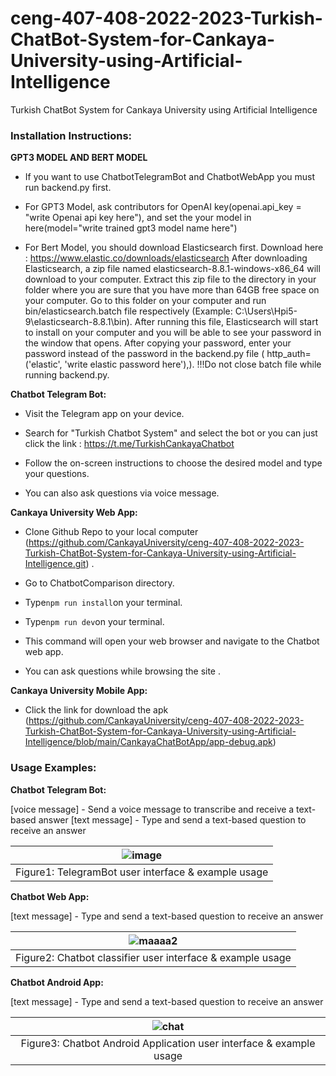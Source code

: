 # ceng-407-408-2022-2023-Turkish-ChatBot-System-for-Cankaya-University-using-Artificial-Intelligence
Turkish ChatBot System for Cankaya University using Artificial Intelligence

### Installation Instructions:

**GPT3 MODEL AND BERT MODEL**

- If you want to use ChatbotTelegramBot and ChatbotWebApp you must run backend.py first.

- For GPT3 Model, ask contributors for OpenAI key(openai.api_key = "write Openai api key here"), and set the your model in here(model="write trained gpt3 model name here")

- For Bert Model, you should download Elasticsearch first. Download here : https://www.elastic.co/downloads/elasticsearch 
After downloading Elasticsearch, a zip file named elasticsearch-8.8.1-windows-x86_64 will download to your computer. Extract this zip file to the directory in your folder where you are sure that you have more than 64GB free space on your computer. Go to this folder on your computer and run bin/elasticsearch.batch file respectively (Example: C:\Users\Hpi5-9\elasticsearch-8.8.1\bin). After running this file, Elasticsearch will start to install on your computer and you will be able to see your password in the window that opens. After copying your password, enter your password instead of the password in the backend.py file ( http_auth=('elastic', 'write elastic password here'),). !!!Do not close batch file while running backend.py.

  
**Chatbot Telegram Bot:**

- Visit the Telegram app on your device.

- Search for "Turkish Chatbot System" and select the bot or you can just click the link : 
https://t.me/TurkishCankayaChatbot

- Follow the on-screen instructions to choose the desired model and type your questions.

- You can also ask questions via voice message. 

**Cankaya University Web App:**

- Clone Github Repo to your local computer (https://github.com/CankayaUniversity/ceng-407-408-2022-2023-Turkish-ChatBot-System-for-Cankaya-University-using-Artificial-Intelligence.git) .

- Go to ChatbotComparison directory.

- Type` npm run install `on your terminal.

- Type` npm run dev `on your terminal.

- This command will open your web browser and navigate to the Chatbot web app.

-  You can ask questions while browsing the site .

**Cankaya University Mobile App:**

- Click the link for download the apk (https://github.com/CankayaUniversity/ceng-407-408-2022-2023-Turkish-ChatBot-System-for-Cankaya-University-using-Artificial-Intelligence/blob/main/CankayaChatBotApp/app-debug.apk)

### Usage Examples:

**Chatbot Telegram Bot:**

[voice message] - Send a voice message to transcribe and receive a text-based answer
[text message] - Type and send a text-based question to receive an answer

|![image](https://github.com/CankayaUniversity/ceng-407-408-2022-2023-Turkish-ChatBot-System-for-Cankaya-University-using-Artificial-Intelligence/assets/76754183/06db54ee-b879-465a-9593-b12b4e3bf814)|
|:--:| 
| Figure1: TelegramBot user interface & example usage|

**Chatbot Web App:**

[text message] - Type and send a text-based question to receive an answer

|![maaaa2](https://github.com/CankayaUniversity/ceng-407-408-2022-2023-Turkish-ChatBot-System-for-Cankaya-University-using-Artificial-Intelligence/assets/76754183/0210e0ca-436e-4a56-9130-e0a38ca8cb7d)|
|:--:| 
| Figure2: Chatbot classifier user interface & example usage |

**Chatbot Android App:**

[text message] - Type and send a text-based question to receive an answer

|![chat](https://github.com/CankayaUniversity/ceng-407-408-2022-2023-Turkish-ChatBot-System-for-Cankaya-University-using-Artificial-Intelligence/assets/76754183/51ace9f4-d6ab-46cd-bafb-82dbdbb83881)|
|:--:| 
| Figure3: Chatbot Android Application user interface & example usage |
